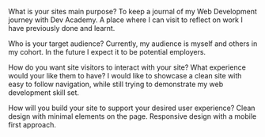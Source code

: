 What is your sites main purpose? 
To keep a journal of my Web Development journey with Dev Academy.  A place where I can visit to reflect on work I have previously done and learnt.    


Who is your target audience?
Currently, my audience is myself and others in my cohort.  In the future I expect it to be potential employers. 

How do you want site visitors to interact with your site?  What experience would your like them to have? 
I would like to showcase a clean site with easy to follow navigation, while still trying to demonstrate my web development skill set. 

How will you build your site to support your desired user experience?
Clean design with minimal elements on the page.  Responsive design with a mobile first approach. 